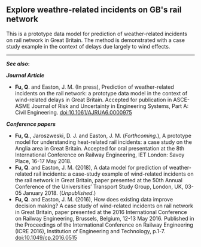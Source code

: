 ## Explore weathre-related incidents on GB's rail network
This is a prototype data model for prediction of weather-related incidents on rail network in Great Britain. The method
is demonstrated with a case study example in the context of delays due largely to wind effects.

---

__*See also*:__

***Journal Article***

- **Fu, Q**. and Easton, J. M. (In press), Prediction of weather-related incidents on the rail network: a prototype data
model in the context of wind-related delays in Great Britain. Accepted for publication in ASCE-ASME Journal of Risk and
Uncertainty in Engineering Systems, Part A: Civil Engineering. [doi:10.1061/AJRUA6.0000975]()

***Conference papers***

- **Fu, Q.**, Jaroszweski, D. J. and Easton, J. M. (*Forthcoming*.), A prototype model for understanding heat-related 
rail incidents: a case study on the Anglia area in Great Britain. Accepted for oral presentation at the 8th 
International Conference on Railway Engineering, IET London: Savoy Place, 16-17 May 2018. 
- **Fu, Q**. and Easton, J. M. (2018), A data model for prediction of weather-related rail incidents: a case-study
example of wind-related incidents on the rail network in Great Britain, paper presented at the 50th Annual Conference 
of the Universities’ Transport Study Group, London, UK, 03-05 January 2018. (*Unpublished*.)
- **Fu, Q**. and Easton, J. M. (2016), How does existing data improve decision making? A case study of wind-related 
incidents on rail network in Great Britain, paper presented at the 2016 International Conference on Railway 
Engineering, Brussels, Belgium, 12-13 May 2016. Published in the Proceedings of the International Conference on 
Railway Engineering (ICRE 2016), Institution of Engineering and Technology, p.1-7. 
[doi:10.1049/cp.2016.0515](http://mr.crossref.org/iPage?doi=10.1049%2Fcp.2016.0515)
